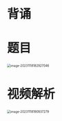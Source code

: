 # 背诵





# 题目

<img src="https://cvp.oss-cn-shanghai.aliyuncs.com/picgo/202311181829186.png" alt="image-20231118182927046" style="zoom:50%;" />



# 视频解析

<img src="https://cvp.oss-cn-shanghai.aliyuncs.com/picgo/202311181909492.png" alt="image-20231118190937279" style="zoom:50%;" />



